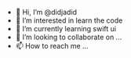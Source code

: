 - 👋 Hi, I’m @didjadid
- 👀 I’m interested in learn the code
- 🌱 I’m currently learning swift ui
- 💞️ I’m looking to collaborate on ...
- 📫 How to reach me ...

<!---
didjadid/didjadid is a ✨ special ✨ repository because its `README.md` (this file) appears on your GitHub profile.
You can click the Preview link to take a look at your changes.
--->
